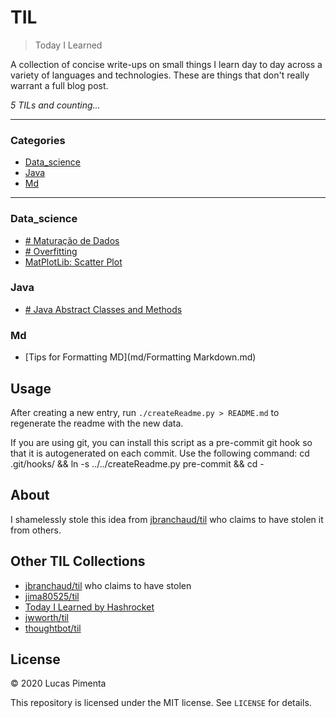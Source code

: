 # TIL

> Today I Learned

A collection of concise write-ups on small things I learn day to day across a
variety of languages and technologies. These are things that don't really
warrant a full blog post.


_5 TILs and counting..._

---

### Categories

* [Data_science](#data_science)
* [Java](#java)
* [Md](#md)

---

### Data_science

- [# Maturação de Dados](data_science/maturação_de_dados.md)
- [# Overfitting](data_science/overfit.md)
- [MatPlotLib: Scatter Plot](data_science/mlp_scatter_plot.md)

### Java

- [# Java Abstract Classes and Methods](java/abstract.md)

### Md

- [Tips for Formatting MD](md/Formatting Markdown.md)

## Usage

After creating a new entry, run `./createReadme.py > README.md` to regenerate
the readme with the new data.

If you are using git, you can install this script as a pre-commit git hook so
that it is autogenerated on each commit.  Use the following command:
    cd .git/hooks/ && ln -s ../../createReadme.py pre-commit && cd -


## About

I shamelessly stole this idea from
[jbranchaud/til](https://github.com/jbranchaud/til) who claims to have stolen
it from others.

## Other TIL Collections

* [jbranchaud/til](https://github.com/jbranchaud/til) who claims to have stolen
* [jima80525/til](https://github.com/jima80525/til)
* [Today I Learned by Hashrocket](https://til.hashrocket.com)
* [jwworth/til](https://github.com/jwworth/til)
* [thoughtbot/til](https://github.com/thoughtbot/til)

## License

&copy; 2020 Lucas Pimenta

This repository is licensed under the MIT license. See `LICENSE` for
details.